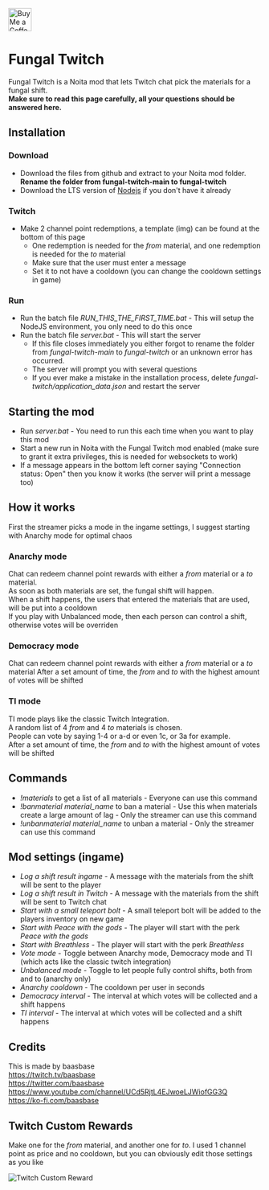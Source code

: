 <a href='https://ko-fi.com/baasbase' target='_blank'><img height='35' style='border:0px;height:46px;' src='https://az743702.vo.msecnd.net/cdn/kofi3.png?v=0' border='0' alt='Buy Me a Coffee at ko-fi.com'></a>

# Fungal Twitch

Fungal Twitch is a Noita mod that lets Twitch chat pick the materials for a fungal shift.  
**Make sure to read this page carefully, all your questions should be answered here.**

## Installation

### Download

- Download the files from github and extract to your Noita mod folder. **Rename the folder from fungal-twitch-main to fungal-twitch**
- Download the LTS version of [Nodejs](https://nodejs.org/en/download/) if you don't have it already

### Twitch
- Make 2 channel point redemptions, a template (img) can be found at the bottom of this page
  - One redemption is needed for the *from* material, and one redemption is needed for the *to* material
  - Make sure that the user must enter a message
  - Set it to not have a cooldown (you can change the cooldown settings in game)

### Run
- Run the batch file *RUN_THIS_THE_FIRST_TIME.bat* - This will setup the NodeJS environment, you only need to do this once
- Run the batch file *server.bat* - This will start the server
  - If this file closes immediately you either forgot to rename the folder from *fungal-twitch-main* to *fungal-twitch* or an unknown error has occurred.
  - The server will prompt you with several questions
  - If you ever make a mistake in the installation process, delete *fungal-twitch/application_data.json* and restart the server

## Starting the mod

- Run *server.bat* - You need to run this each time when you want to play this mod
- Start a new run in Noita with the Fungal Twitch mod enabled (make sure to grant it extra privileges, this is needed for websockets to work)
- If a message appears in the bottom left corner saying "Connection status: Open" then you know it works (the server will print a message too)

## How it works

First the streamer picks a mode in the ingame settings, I suggest starting with Anarchy mode for optimal chaos

### Anarchy mode

Chat can redeem channel point rewards with either a *from* material or a *to* material.  
As soon as both materials are set, the fungal shift will happen.  
When a shift happens, the users that entered the materials that are used, will be put into a cooldown  
If you play with Unbalanced mode, then each person can control a shift, otherwise votes will be overriden

### Democracy mode

Chat can redeem channel point rewards with either a *from* material or a *to* material
After a set amount of time, the *from* and *to* with the highest amount of votes will be shifted

### TI mode

TI mode plays like the classic Twitch Integration.  
A random list of 4 *from* and 4 *to* materials is chosen.  
People can vote by saying 1-4 or a-d or even 1c, or 3a for example.  
After a set amount of time, the *from* and *to* with the highest amount of votes will be shifted

## Commands

- *!materials* to get a list of all materials - Everyone can use this command
- *!banmaterial material_name* to ban a material - Use this when materials create a large amount of lag - Only the streamer can use this command
- *!unbanmaterial material_name* to unban a material - Only the streamer can use this command

## Mod settings (ingame)

- *Log a shift result ingame* - A message with the materials from the shift will be sent to the player 
- *Log a shift result in Twitch* - A message with the materials from the shift will be sent to Twitch chat 
- *Start with a small teleport bolt* - A small teleport bolt will be added to the players inventory on new game
- *Start with Peace with the gods* - The player will start with the perk *Peace with the gods*
- *Start with Breathless* - The player will start with the perk *Breathless*
- *Vote mode* - Toggle between Anarchy mode, Democracy mode and TI (which acts like the classic twitch integration)
- *Unbalanced mode* - Toggle to let people fully control shifts, both from and to (anarchy only)
- *Anarchy cooldown* - The cooldown per user in seconds
- *Democracy interval* - The interval at which votes will be collected and a shift happens
- *TI interval* - The interval at which votes will be collected and a shift happens

## Credits

This is made by baasbase  
https://twitch.tv/baasbase  
https://twitter.com/baasbase  
https://www.youtube.com/channel/UCd5RjtL4EJwoeLJWiofGG3Q  
https://ko-fi.com/baasbase

## Twitch Custom Rewards

Make one for the *from* material, and another one for *to*. I used 1 channel point as price and no cooldown, but you can obviously edit those settings as you like

![Twitch Custom Reward](https://i.imgur.com/vXgmVTD.png)
